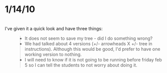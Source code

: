<h1>1/14/10</h1><br>
I've given it a quick look and have three things:<br>
<ul>
<blockquote><li>It does not seem to save my tree - did I do something wrong?</li>
<li>We had talked about 4 versions (+/- arrowheads X +/- tree in instructions). Although this would be good, I'd prefer to have one working version to nothing.</li>
<li>I will need to know if it is not going to be running before friday feb 5 so I can tell the students to not worry about doing it.</li>
</ul>